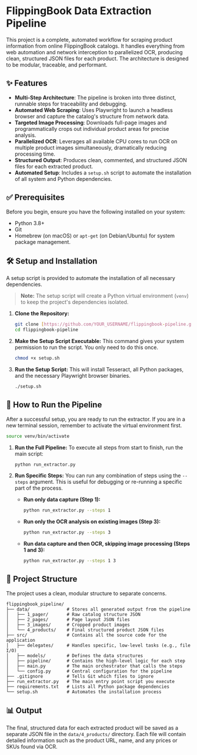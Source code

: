 # FlippingBook Data Extraction Pipeline

This project is a complete, automated workflow for scraping product information from online FlippingBook catalogs. It handles everything from web automation and network interception to parallelized OCR, producing clean, structured JSON files for each product. The architecture is designed to be modular, traceable, and performant.

## ✨ Features

* **Multi-Step Architecture**: The pipeline is broken into three distinct, runnable steps for traceability and debugging.
* **Automated Web Scraping**: Uses Playwright to launch a headless browser and capture the catalog's structure from network data.
* **Targeted Image Processing**: Downloads full-page images and programmatically crops out individual product areas for precise analysis.
* **Parallelized OCR**: Leverages all available CPU cores to run OCR on multiple product images simultaneously, dramatically reducing processing time.
* **Structured Output**: Produces clean, commented, and structured JSON files for each extracted product.
* **Automated Setup**: Includes a `setup.sh` script to automate the installation of all system and Python dependencies.

## ✅ Prerequisites

Before you begin, ensure you have the following installed on your system:

* Python 3.8+
* Git
* Homebrew (on macOS) or `apt-get` (on Debian/Ubuntu) for system package management.

## 🛠️ Setup and Installation

A setup script is provided to automate the installation of all necessary dependencies.

> **Note:** The setup script will create a Python virtual environment (`venv`) to keep the project's dependencies isolated.

1.  **Clone the Repository:**
    ```bash
    git clone [https://github.com/YOUR_USERNAME/flippingbook-pipeline.git](https://github.com/YOUR_USERNAME/flippingbook-pipeline.git)
    cd flippingbook-pipeline
    ```

2.  **Make the Setup Script Executable:**
    This command gives your system permission to run the script. You only need to do this once.
    ```bash
    chmod +x setup.sh
    ```

3.  **Run the Setup Script:**
    This will install Tesseract, all Python packages, and the necessary Playwright browser binaries.
    ```bash
    ./setup.sh
    ```

## 🚀 How to Run the Pipeline

After a successful setup, you are ready to run the extractor. If you are in a new terminal session, remember to activate the virtual environment first.

```bash
source venv/bin/activate
```

1.  **Run the Full Pipeline:**
    To execute all steps from start to finish, run the main script:
    ```bash
    python run_extractor.py
    ```

2.  **Run Specific Steps:**
    You can run any combination of steps using the `--steps` argument. This is useful for debugging or re-running a specific part of the process.

    * **Run only data capture (Step 1):**
        ```bash
        python run_extractor.py --steps 1
        ```
    * **Run only the OCR analysis on existing images (Step 3):**
        ```bash
        python run_extractor.py --steps 3
        ```
    * **Run data capture and then OCR, skipping image processing (Steps 1 and 3):**
        ```bash
        python run_extractor.py --steps 1 3
        ```

## 📂 Project Structure

The project uses a clean, modular structure to separate concerns.

```
flippingbook_pipeline/
├── data/              # Stores all generated output from the pipeline
│   ├── 1_pager/       # Raw catalog structure JSON
│   ├── 2_pages/       # Page layout JSON files
│   ├── 3_images/      # Cropped product images
│   └── 4_products/    # Final structured product JSON files
├── src/               # Contains all the source code for the application
│   ├── delegates/     # Handles specific, low-level tasks (e.g., file I/O)
│   ├── models/        # Defines the data structures
│   ├── pipeline/      # Contains the high-level logic for each step
│   ├── main.py        # The main orchestrator that calls the steps
│   └── config.py      # Central configuration for the pipeline
├── .gitignore         # Tells Git which files to ignore
├── run_extractor.py   # The main entry point script you execute
├── requirements.txt   # Lists all Python package dependencies
└── setup.sh           # Automates the installation process
```

## 📊 Output

The final, structured data for each extracted product will be saved as a separate JSON file in the `data/4_products/` directory. Each file will contain detailed information such as the product URL, name, and any prices or SKUs found via OCR.
